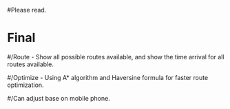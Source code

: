 #Please read.

# Final

#/Route - Show all possible routes available, and show the time arrival for all routes available.

#/Optimize - Using A* algorithm and Haversine formula for faster route optimization.

#/Can adjust base on mobile phone.
